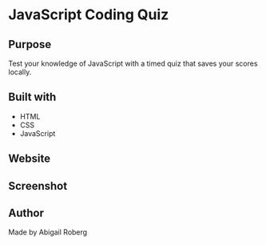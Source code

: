 # JavaScript Coding Quiz

## Purpose
Test your knowledge of JavaScript with a timed quiz that saves your scores locally.

## Built with
* HTML
* CSS
* JavaScript

## Website

## Screenshot

## Author
Made by Abigail Roberg
